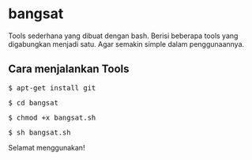 # bangsat
Tools sederhana yang dibuat dengan bash. Berisi beberapa tools yang digabungkan menjadi satu. Agar semakin simple dalam penggunaannya.

<h2>Cara menjalankan Tools</h2>


<pre>$ apt-get install git</pre>

<pre>$ cd bangsat</pre>
<pre>$ chmod +x bangsat.sh</pre>
<pre>$ sh bangsat.sh</pre> 

Selamat menggunakan!

